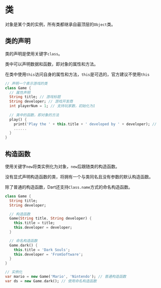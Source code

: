 # 类

对象是某个类的实例，所有类都继承自最顶层的`Object`类。

## 类的声明

类的声明是使用关键字`class`。

类中可以声明数据和函数，即对象的属性和方法。

在类中使用`this`访问自身的属性和方法，`this`是可选的，官方建议不使用`this`

```dart
// 声明一个表示游戏的类
class Game {
  // 属性声明
  String title; // 游戏标题
  String developer; // 游戏开发商
  int playerNum = 1; // 支持玩家数，初始化为1
  
  // 类中的函数，即对象的方法
  play() {
    print('Play the ' + this.title + ' developed by ' + developer); // 通过this或直接访问自身属性
    ......
  }
}
```

## 构造函数

使用关键字`new`将类实例化为对象，`new`后跟随类的构造函数。

没有显式声明构造函数的类，将拥有一个与类同名且没有参数的默认构造函数。

除了普通的构造函数，Dart还支持`Class.name`方式的命名构造函数。

```dart
class Game {
  String title;
  String developer;

  // 构造函数
  Game(String title, String developer) {
    this.title = title;
    this.developer = developer;
  }

  // 命名构造函数
  Game.dark() {
    this.title = 'Dark Souls';
    this.developer = 'FromSoftware';
  }
}

// 实例化
var mario = new Game('Mario', 'Nintendo'); // 普通构造函数
var ds = new Game.dark(); // 使用命名构造函数
```



